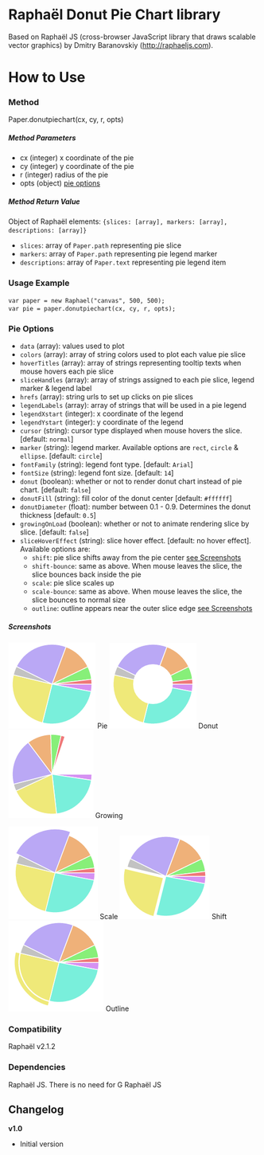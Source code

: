 Raphaël Donut Pie Chart library
=========

Based on Raphaël JS (cross-browser JavaScript library that draws scalable vector graphics) by Dmitry Baranovskiy (http://raphaeljs.com). 

How to Use
==========

### Method
Paper.donutpiechart(cx, cy, r, opts)

##### Method Parameters
 - cx (integer) x coordinate of the pie
 - cy (integer) y coordinate of the pie
 - r (integer) radius of the pie
 - opts (object) [pie options](#pie-options)
 
##### Method Return Value 
Object of Raphaël elements: `{slices: [array], markers: [array], descriptions: [array]}`
- `slices`: array of `Paper.path` representing pie slice
- `markers`: array of `Paper.path` representing pie legend marker 
- `descriptions`: array of `Paper.text` representing pie legend item

### Usage Example
```
var paper = new Raphael("canvas", 500, 500);
var pie = paper.donutpiechart(cx, cy, r, opts);
```

### Pie Options
- `data` (array): values used to plot
- `colors` (array): array of string colors used to plot each value pie slice
- `hoverTitles` (array): array of strings representing tooltip texts when mouse hovers each pie slice
- `sliceHandles` (array): array of strings assigned to each pie slice, legend marker & legend label 
- `hrefs` (array): string urls to set up clicks on pie slices
- `legendLabels` (array): array of strings that will be used in a pie legend
- `legendXstart` (integer): x coordinate of the legend
- `legendYstart` (integer): y coordinate of the legend
- `cursor` (string): cursor type displayed when mouse hovers the slice. [default: `normal`]
- `marker` (string): legend marker. Available options are `rect`, `circle` & `ellipse`. [default: `circle`]
- `fontFamily` (string): legend font type. [default: `Arial`]
- `fontSize` (string): legend font size. [default: `14`]
- `donut` (boolean): whether or not to render donut chart instead of pie chart. [default: `false`]
- `donutFill` (string): fill color of the donut center [default: `#ffffff`]
- `donutDiameter` (float): number between 0.1 - 0.9. Determines the donut thickness [default: `0.5`]
- `growingOnLoad` (boolean): whether or not to animate rendering slice by slice. [default: `false`]
- `sliceHoverEffect` (string): slice hover effect. [default: no hover effect]. Available options are: 
  - `shift`: pie slice shifts away from the pie center [see Screenshots](#screenshots)
  - `shift-bounce`: same as above. When mouse leaves the slice, the slice bounces back inside the pie
  - `scale`: pie slice scales up
  - `scale-bounce`: same as above. When mouse leaves the slice, the slice bounces to normal size
  - `outline`: outline appears near the outer slice edge [see Screenshots](#screenshots)

##### Screenshots
![Pie](screenshots/pie.png?raw=true) Pie
![Donut](screenshots/donut.png?raw=true) Donut
![Growing](screenshots/growing.png?raw=true) Growing

![Scale](screenshots/scale.png?raw=true) Scale
![Shift](screenshots/shift.png?raw=true) Shift
![Outline](screenshots/outline.png?raw=true) Outline
  
### Compatibility
Raphaël v2.1.2

### Dependencies
Raphaël JS. There is no need for G Raphaël JS

Changelog
---------

**v1.0**

 * Initial version
 
